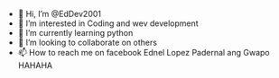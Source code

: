 - 👋 Hi, I’m @EdDev2001
- 👀 I’m interested in Coding and wev development
- 🌱 I’m currently learning python
- 💞️ I’m looking to collaborate on others
- 📫 How to reach me on facebook Ednel Lopez Padernal ang Gwapo HAHAHA

<!---
EdDev2001/EdDev2001 is a ✨ special ✨ repository because its `README.md` (this file) appears on your GitHub profile.
You can click the Preview link to take a look at your changes.
--->
